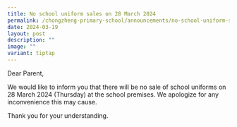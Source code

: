 ```yaml
---
title: No school uniform sales on 28 March 2024
permalink: /chongzheng-primary-school/announcements/no-school-uniform-sales-on-28-march-2024/
date: 2024-03-19
layout: post
description: ""
image: ""
variant: tiptap
---
```

<p>Dear Parent,</p>
<p>We would like to inform you that there will be no sale of school uniforms
on 28 March 2024 (Thursday) at the school premises. We apologize for any
inconvenience this may cause.</p>
<p>Thank you for your understanding.</p>